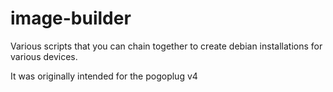 # image-builder
Various scripts that you can chain together to create debian installations for various devices.

It was originally intended for the pogoplug v4
